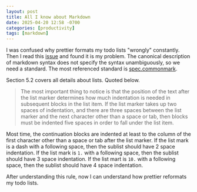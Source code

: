 ```yaml
---
layout: post
title: All I know about Markdown
date: 2025-04-20 12:58 -0700
categories: [productivity]
tags: [markdown]
---
```


I was confused why prettier formats my todo lists "wrongly" constantly. Then I
read this [issue](https://github.com/prettier/prettier/issues/17305) and found
it is my problem. The canonical description of markdown syntax does not specify
the syntax unambiguously, so we need a standard. The most referenced standard
is [spec.commonmark](https://spec.commonmark.org/0.31.2/).

Section 5.2 covers all details about lists. Quoted below.

> The most important thing to notice is that the position of the text after the
> list marker determines how much indentation is needed in subsequent blocks in
> the list item. If the list marker takes up two spaces of indentation, and
> there are three spaces between the list marker and the next character other
> than a space or tab, then blocks must be indented five spaces in order to
> fall under the list item.

Most time, the continuation blocks are indented at least to the column of the
first character other than a space or tab after the list marker. If the list
mark is a dash with a following space, then the sublist should have 2 space
indentation. If the list mark is `1.` with a following space, then the sublist
should have 3 space indentation. If the list mart is `10.` with a following
space, then the sublist should have 4 space indentation.

After understanding this rule, now I can understand how prettier reformats my
todo lists.
